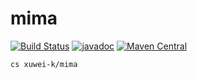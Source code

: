 # mima

[![Build Status](https://travis-ci.org/xuwei-k/mima.svg?branch=master)](https://travis-ci.org/xuwei-k/mima)
[![javadoc](https://javadoc-badge.appspot.com/com.github.xuwei-k/mima_2.12.svg?label=javadoc)](https://javadoc-badge.appspot.com/com.github.xuwei-k/mima_2.12/mima/index.html)
[![Maven Central](https://maven-badges.herokuapp.com/maven-central/com.github.xuwei-k/mima_2.12/badge.svg)](https://maven-badges.herokuapp.com/maven-central/com.github.xuwei-k/mima_2.12)

```
cs xuwei-k/mima
```
